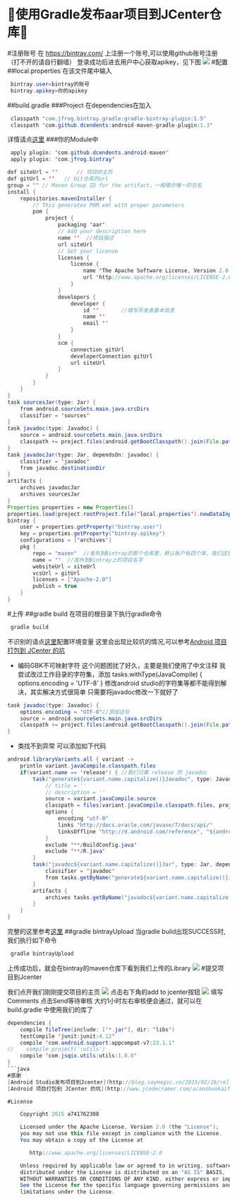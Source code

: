 :running:使用Gradle发布aar项目到JCenter仓库:running:
====
#注册账号
在 https://bintray.com/ 上注册一个账号,可以使用github账号注册（打不开的请自行翻墙）
登录成功后进去用户中心获取apikey，见下图
![](screenshot/3.png)
#配置
##local.properties
在该文件尾中输入
```java
 bintray.user=bintray的账号
 bintray.apikey=你的apikey
```
##build.gradle
###Project 
在dependencies在加入
```java
 classpath "com.jfrog.bintray.gradle:gradle-bintray-plugin:1.5"
 classpath 'com.github.dcendents:android-maven-gradle-plugin:1.3'
```
详情请点[这里](build.gradle)
###你的Module中
```java
 apply plugin: 'com.github.dcendents.android-maven'
 apply plugin: 'com.jfrog.bintray'
```
```java
def siteUrl = ''      // 项目的主页
def gitUrl = ''   // Git仓库的url
group = "" // Maven Group ID for the artifact，一般填你唯一的包名
install {
    repositories.mavenInstaller {
        // This generates POM.xml with proper parameters
        pom {
            project {
                packaging 'aar'
                // Add your description here
                name ''  //项目描述
                url siteUrl
                // Set your license
                licenses {
                    license {
                        name 'The Apache Software License, Version 2.0'
                        url 'http://www.apache.org/licenses/LICENSE-2.0.txt'
                    }
                }
                developers {
                    developer {
                        id ''       //填写开发者基本信息
                        name ''
                        email ''
                    }
                }
                scm {
                    connection gitUrl
                    developerConnection gitUrl
                    url siteUrl
                }
            }
        }
    }
}
task sourcesJar(type: Jar) {
    from android.sourceSets.main.java.srcDirs
    classifier = 'sources'
}
task javadoc(type: Javadoc) {
    source = android.sourceSets.main.java.srcDirs
    classpath += project.files(android.getBootClasspath().join(File.pathSeparator))
}
task javadocJar(type: Jar, dependsOn: javadoc) {
    classifier = 'javadoc'
    from javadoc.destinationDir
}
artifacts {
    archives javadocJar
    archives sourcesJar
}
Properties properties = new Properties()
properties.load(project.rootProject.file('local.properties').newDataInputStream())
bintray {
    user = properties.getProperty("bintray.user")
    key = properties.getProperty("bintray.apikey")
    configurations = ['archives']
    pkg {
        repo = "maven"  //发布到Bintray的那个仓库里，默认账户有四个库，我们这里上传到maven库
        name = ""  //发布到Bintray上的项目名字
        websiteUrl = siteUrl
        vcsUrl = gitUrl
        licenses = ["Apache-2.0"]
        publish = true
    }
}
```
#上传
##gradle build
在项目的根目录下执行gradle命令
```java
 gradle build
```
不识别的请点[这里](http://jingyan.baidu.com/article/cbcede072a958202f40b4d97.html?st=2&os=0&bd_page_type=1&net_type=1)配置环境变量
这里会出现比较坑的情况,可以参考[Android 项目打包到 JCenter 的坑](http://www.jcodecraeer.com/a/anzhuokaifa/Android_Studio/2015/0515/2873.html)

- 编码GBK不可映射字符
这个问题困扰了好久，主要是我们使用了中文注释
我尝试改过工作目录的字符集，添加
tasks.withType(JavaCompile) {
    options.encoding = 'UTF-8'
}
修改android studio的字符集等都不能得到解决，其实解决方式很简单
只需要将javadoc修改一下就好了
```java
task javadoc(type: Javadoc) {
    options.encoding = "UTF-8"//添加这句
    source = android.sourceSets.main.java.srcDirs
    classpath += project.files(android.getBootClasspath().join(File.pathSeparator))
}
```
- 类找不到异常
可以添加如下代码
```java
android.libraryVariants.all { variant ->
    println variant.javaCompile.classpath.files
    if(variant.name == 'release') { //我们只需 release 的 javadoc
        task("generate${variant.name.capitalize()}Javadoc", type: Javadoc) {
            // title = ''
            // description = ''
            source = variant.javaCompile.source
            classpath = files(variant.javaCompile.classpath.files, project.android.getBootClasspath())
            options {
                encoding "utf-8"
                links "http://docs.oracle.com/javase/7/docs/api/"
                linksOffline "http://d.android.com/reference", "${android.sdkDirectory}/docs/reference"
            }
            exclude '**/BuildConfig.java'
            exclude '**/R.java'
        }
        task("javadoc${variant.name.capitalize()}Jar", type: Jar, dependsOn: "generate${variant.name.capitalize()}Javadoc") {
            classifier = 'javadoc'
            from tasks.getByName("generate${variant.name.capitalize()}Javadoc").destinationDir
        }
        artifacts {
            archives tasks.getByName("javadoc${variant.name.capitalize()}Jar")
        }
    }
}
```

完整的这里参考[这里](utils/build.gradle)
##gradle bintrayUpload
当gradle build出现SUCCESS时,我们执行如下命令
```java
 gradle bintrayUpload
```
上传成功后，就会在bintray的maven仓库下看到我们上传的Library
![](screenshot/1.png)
#提交项目到Jcenter

我们点开我们刚刚提交项目的主页
![](screenshot/2.png)
点击右下角的add to jcenter按钮
![](screenshot/4.png)
填写Comments 点击Send等待审核
大约1小时左右审核便会通过，就可以在build.gradle 中使用我们的库了
```java
dependencies {
    compile fileTree(include: ['*.jar'], dir: 'libs')
    testCompile 'junit:junit:4.12'
    compile 'com.android.support:appcompat-v7:23.1.1'
//    compile project(':utils')
    compile 'com.jsqix.utils:utils:1.0.0'
}
```java
#感谢
[Android Studio发布项目到Jcenter](http://blog.saymagic.cn/2015/02/16/release-library-to-jcenter.html)
[Android 项目打包到 JCenter 的坑](http://www.jcodecraeer.com/a/anzhuokaifa/Android_Studio/2015/0515/2873.html)

#License

    Copyright 2015 a741762308

    Licensed under the Apache License, Version 2.0 (the "License");
    you may not use this file except in compliance with the License.
    You may obtain a copy of the License at

       http://www.apache.org/licenses/LICENSE-2.0

    Unless required by applicable law or agreed to in writing, software
    distributed under the License is distributed on an "AS IS" BASIS,
    WITHOUT WARRANTIES OR CONDITIONS OF ANY KIND, either express or implied.
    See the License for the specific language governing permissions and
    limitations under the License.









